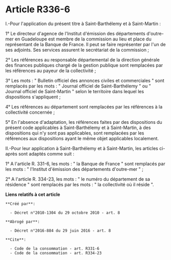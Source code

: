 # Article R336-6

I.-Pour l'application du présent titre à Saint-Barthélemy et à Saint-Martin : 

1° Le directeur d'agence de l'Institut d'émission des départements d'outre-mer en Guadeloupe est membre de la commission au
lieu et place du représentant de la Banque de France. Il peut se faire représenter par l'un de ses adjoints. Ses services
assurent le secrétariat de la commission ; 

2° Les références au responsable départemental de la direction générale des finances publiques chargé de la gestion publique
sont remplacées par les références au payeur de la collectivité ; 

3° Les mots : " Bulletin officiel des annonces civiles et commerciales " sont remplacés par les mots : " Journal officiel de
Saint-Barthélemy " ou " Journal officiel de Saint-Martin " selon le territoire dans lequel les dispositions s'appliquent ; 

4° Les références au département sont remplacées par les références à la collectivité concernée ; 

5° En l'absence d'adaptation, les références faites par des dispositions du présent code applicables à Saint-Barthélemy et à
Saint-Martin, à des dispositions qui n'y sont pas applicables, sont remplacées par les références aux dispositions ayant le
même objet applicables localement. 

II.-Pour leur application à Saint-Barthélemy et à Saint-Martin, les articles ci-après sont adaptés comme suit : 

1° A l'article R. 331-6, les mots : " la Banque de France " sont remplacés par les mots : " l'Institut d'émission des
départements d'outre-mer " ; 

2° A l'article R. 334-23, les mots : " le numéro du département de sa résidence " sont remplacés par les mots : " la
collectivité où il réside ".

**Liens relatifs à cet article**

	**Créé par**:

	  - Décret n°2010-1304 du 29 octobre 2010 - art. 8

	**Abrogé par**:

	  - Décret n°2016-884 du 29 juin 2016 - art. 8

	**Cite**:

	  - Code de la consommation - art. R331-6
	  - Code de la consommation - art. R334-23
